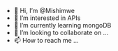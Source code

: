 - 👋 Hi, I’m @Mishimwe
- 👀 I’m interested in APIs
- 🌱 I’m currently learning mongoDB
- 💞️ I’m looking to collaborate on ...
- 📫 How to reach me ...

<!---
Mishimwe/Mishimwe is a ✨ special ✨ repository because its `README.md` (this file) appears on your GitHub profile.
You can click the Preview link to take a look at your changes.
--->
